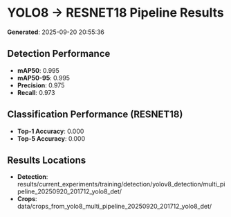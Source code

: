 # YOLO8 → RESNET18 Pipeline Results

**Generated**: 2025-09-20 20:55:36

## Detection Performance
- **mAP50**: 0.995
- **mAP50-95**: 0.995
- **Precision**: 0.975
- **Recall**: 0.973

## Classification Performance (RESNET18)
- **Top-1 Accuracy**: 0.000
- **Top-5 Accuracy**: 0.000

## Results Locations
- **Detection**: results/current_experiments/training/detection/yolov8_detection/multi_pipeline_20250920_201712_yolo8_det/
- **Crops**: data/crops_from_yolo8_multi_pipeline_20250920_201712_yolo8_det/
